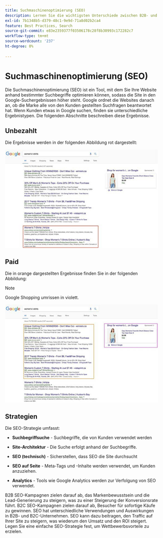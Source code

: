 ```yaml
---
title: Suchmaschinenoptimierung (SEO)
description: Lernen Sie die wichtigsten Unterschiede zwischen B2B- und B2C SEO-Kampagnen kennen.
exl-id: 7b1348b5-d379-48c1-9e9d-71a8d02b2ca4
feature: Best Practices, Search
source-git-commit: e83e2359377f03506178c28f8b30993c172282c7
workflow-type: tm+mt
source-wordcount: '237'
ht-degree: 0%

---
```


# Suchmaschinenoptimierung (SEO)

Die Suchmaschinenoptimierung (SEO) ist ein Tool, mit dem Sie Ihre Website anhand bestimmter Suchbegriffe optimieren können, sodass die Site in den Google-Suchergebnissen höher steht. Google ordnet die Websites danach an, ob die Marke alle von den Kunden gestellten Suchfragen beantwortet hat. Wenn Kunden etwas in Google suchen, finden sie unterschiedliche Ergebnistypen. Die folgenden Abschnitte beschreiben diese Ergebnisse.

## Unbezahlt

Die Ergebnisse werden in der folgenden Abbildung rot dargestellt:

![Nicht bezahlte SEO Google-Suchergebnisse](../../assets/playbooks/seo-unpaid.png)

## Paid

Die in orange dargestellten Ergebnisse finden Sie in der folgenden Abbildung:

>[!NOTE]
>
>Google Shopping umrissen in violett.

![Paid SEO Google-Suchergebnisse](../../assets/playbooks/seo-paid.png)

## Strategien

Die SEO-Strategie umfasst:

- **Suchbegriffsuche** - Suchbegriffe, die von Kunden verwendet werden

- **Site-Architektur** - Die Suche erfolgt anhand der Suchbegriffe.

- **SEO (technisch)** - Sicherstellen, dass SEO die Site durchsucht

- **SEO auf Seite** - Meta-Tags und -Inhalte werden verwendet, um Kunden anzuziehen.

- **Analytics** - Tools wie Google Analytics werden zur Verfolgung von SEO verwendet.

B2B SEO-Kampagnen zielen darauf ab, das Markenbewusstsein und die Lead-Generierung zu steigern, was zu einer Steigerung der Konversionsrate führt. B2C SEO-Kampagnen zielen darauf ab, Besucher für sofortige Käufe zu gewinnen. SEO hat unterschiedliche Verwendungen und Auswirkungen in B2B- und B2C-Unternehmen. SEO kann dazu beitragen, den Traffic auf Ihrer Site zu steigern, was wiederum den Umsatz und den ROI steigert. Legen Sie eine einfache SEO-Strategie fest, um Wettbewerbsvorteile zu erzielen.
